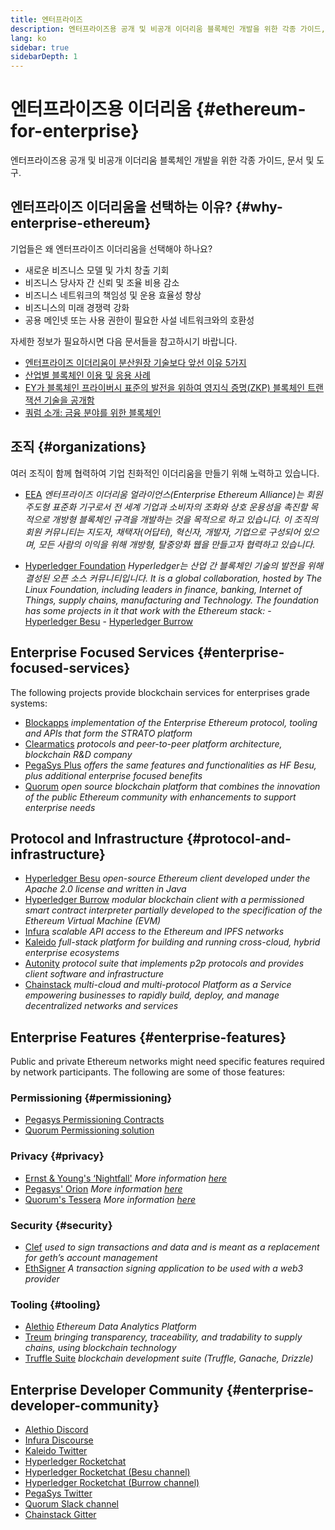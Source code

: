```yaml
---
title: 엔터프라이즈
description: 엔터프라이즈용 공개 및 비공개 이더리움 블록체인 개발을 위한 각종 가이드, 문서 및 도구
lang: ko
sidebar: true
sidebarDepth: 1
---
```


# 엔터프라이즈용 이더리움 {#ethereum-for-enterprise}

<div class="featured">엔터프라이즈용 공개 및 비공개 이더리움 블록체인 개발을 위한 각종 가이드, 문서 및 도구.</div>

## 엔터프라이즈 이더리움을 선택하는 이유? {#why-enterprise-ethereum}

기업들은 왜 엔터프라이즈 이더리움을 선택해야 하나요?

- 새로운 비즈니스 모델 및 가치 창출 기회
- 비즈니스 당사자 간 신뢰 및 조율 비용 감소
- 비즈니스 네트워크의 책임성 및 운용 효율성 향상
- 비즈니스의 미래 경쟁력 강화
- 공용 메인넷 또는 사용 권한이 필요한 사설 네트워크와의 호환성

자세한 정보가 필요하시면 다음 문서들을 참고하시기 바랍니다.

- [엔터프라이즈 이더리움이 분산원장 기술보다 앞선 이유 5가지](https://media.consensys.net/5-reasons-why-enterprise-ethereum-is-so-much-more-than-a-distributed-ledger-technology-c9a89db82cb5)
- [산업별 블록체인 이용 및 응용 사례](https://media.consensys.net/enterprise-ethereum-blockchain-use-cases-and-applications-by-industry-3914d1210049)
- [EY가 블록체인 프라이버시 표준의 발전을 위하여 영지식 증명(ZKP) 블록체인 트랜잭션 기술을 공개함](https://www.ey.com/en_gl/news/2019/04/ey-releases-zero-knowledge-proof-blockchain-transaction-technology-to-the-public-domain-to-advance-blockchain-privacy-standards)
- [쿼럼 소개: 금융 분야를 위한 블록체인](https://medium.com/blockchain-at-berkeley/introduction-to-quorum-blockchain-for-the-financial-sector-58813f84e88c)

## 조직 {#organizations}

여러 조직이 함께 협력하여 기업 친화적인 이더리움을 만들기 위해 노력하고 있습니다.

- [EEA](https://entethalliance.org/) _엔터프라이즈 이더리움 얼라이언스(Enterprise Ethereum Alliance)는 회원 주도형 표준화 기구로서 전 세계 기업과 소비자의 조화와 상호 운용성을 촉진할 목적으로 개방형 블록체인 규격을 개발하는 것을 목적으로 하고 있습니다. 이 조직의 회원 커뮤니티는 지도자, 채택자(어답터), 혁신자, 개발자, 기업으로 구성되어 있으며, 모든 사람의 이익을 위해 개방형, 탈중앙화 웹을 만들고자 협력하고 있습니다._

- [Hyperledger Foundation](https://hyperledger.org) _Hyperledger는 산업 간 블록체인 기술의 발전을 위해 결성된 오픈 소스 커뮤니티입니다. It is a global collaboration, hosted by The Linux Foundation, including leaders in finance, banking, Internet of Things, supply chains, manufacturing and Technology._ _The foundation has some projects in it that work with the Ethereum stack:_ - [Hyperledger Besu](https://www.hyperledger.org/blog/2019/08/29/announcing-hyperledger-besu) - [Hyperledger Burrow](https://www.hyperledger.org/projects/hyperledger-burrow)

## Enterprise Focused Services {#enterprise-focused-services}

The following projects provide blockchain services for enterprises grade systems:

- [Blockapps](https://blockapps.net/) _implementation of the Enterprise Ethereum protocol, tooling and APIs that form the STRATO platform_
- [Clearmatics](https://www.clearmatics.com/about) _protocols and peer-to-peer platform architecture, blockchain R&D company_
- [PegaSys Plus](https://pegasys.tech/enterprise/) _offers the same features and functionalities as HF Besu, plus additional enterprise focused benefits_
- [Quorum](https://www.goquorum.com/) _open source blockchain platform that combines the innovation of the public Ethereum community with enhancements to support enterprise needs_

## Protocol and Infrastructure {#protocol-and-infrastructure}

- [Hyperledger Besu](https://www.hyperledger.org/projects/besu) _open-source Ethereum client developed under the Apache 2.0 license and written in Java_
- [Hyperledger Burrow](https://www.hyperledger.org/projects/hyperledger-burrow) _modular blockchain client with a permissioned smart contract interpreter partially developed to the specification of the Ethereum Virtual Machine (EVM)_
- [Infura](https://infura.io/) _scalable API access to the Ethereum and IPFS networks_
- [Kaleido](https://kaleido.io/) _full-stack platform for building and running cross-cloud, hybrid enterprise ecosystems_
- [Autonity](https://www.clearmatics.com/about/) _protocol suite that implements p2p protocols and provides client software and infrastructure_
- [Chainstack](https://chainstack.com/) _multi-cloud and multi-protocol Platform as a Service empowering businesses to rapidly build, deploy, and manage decentralized networks and services_

## Enterprise Features {#enterprise-features}

Public and private Ethereum networks might need specific features required by network participants. The following are some of those features:

### Permissioning {#permissioning}

- [Pegasys Permissioning Contracts](https://github.com/PegaSysEng/permissioning-smart-contracts)
- [Quorum Permissioning solution](https://github.com/jpmorganchase/quorum/wiki/Security)

### Privacy {#privacy}

- [Ernst & Young's ‘Nightfall'](https://github.com/EYBlockchain/nightfall) _More information [here](https://bravenewcoin.com/insights/ernst-and-young-rolls-out-'nightfall-to-enable-private-transactions-on)_
- [Pegasys' Orion](https://docs.pantheon.pegasys.tech/en/stable/Concepts/Privacy/Privacy-Overview/) _More information [here](https://pegasys.tech/privacy-in-pantheon-how-it-works-and-why-your-enterprise-should-care/)_
- [Quorum's Tessera](https://docs.goquorum.com/en/latest/Privacy/Tessera/Tessera/) _More information [here](https://github.com/jpmorganchase/tessera/wiki/How-Tessera-works)_

### Security {#security}

- [Clef](https://geth.ethereum.org/clef/Overview) _used to sign transactions and data and is meant as a replacement for geth’s account management_
- [EthSigner](https://gitter.im/PegaSysEng/EthSigner) _A transaction signing application to be used with a web3 provider_

### Tooling {#tooling}

- [Alethio](https://aleth.io/) _Ethereum Data Analytics Platform_
- [Treum](https://treum.io/) _bringing transparency, traceability, and tradability to supply chains, using blockchain technology_
- [Truffle Suite](https://trufflesuite.com) _blockchain development suite (Truffle, Ganache, Drizzle)_

## Enterprise Developer Community {#enterprise-developer-community}

- [Alethio Discord](https://discord.gg/d2t8NuU)
- [Infura Discourse](https://community.infura.io/)
- [Kaleido Twitter](https://twitter.com/Kaleido_io)
- [Hyperledger Rocketchat](https://chat.hyperledger.org/)
- [Hyperledger Rocketchat (Besu channel)](https://chat.hyperledger.org/channel/besu)
- [Hyperledger Rocketchat (Burrow channel)](https://chat.hyperledger.org/channel/burrow)
- [PegaSys Twitter](https://twitter.com/Kaleido_io)
- [Quorum Slack channel](http://bit.ly/quorum-slack)
- [Chainstack Gitter](https://gitter.im/chainstack/Lobby)

